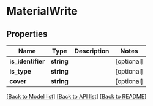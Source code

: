 # MaterialWrite

## Properties
Name | Type | Description | Notes
------------ | ------------- | ------------- | -------------
**is_identifier** | **string** |  | [optional] 
**is_type** | **string** |  | [optional] 
**cover** | **string** |  | [optional] 

[[Back to Model list]](../../README.md#documentation-for-models) [[Back to API list]](../../README.md#documentation-for-api-endpoints) [[Back to README]](../../README.md)


